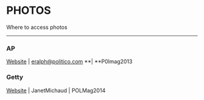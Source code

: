 # PHOTOS

Where to access photos

---

### AP

[Website](http://www.apimages.com/) \| eralph@politico.com **\| **P0lmag2013

### Getty

[Website](http://www.gettyimages.com/) \| JanetMichaud \| POLMag2014



